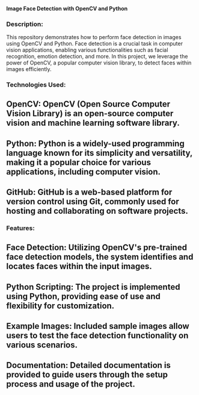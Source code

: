 #### Image Face Detection with OpenCV and Python

### Description:
This repository demonstrates how to perform face detection in images using OpenCV and Python. Face detection is a crucial task in computer vision applications, enabling various functionalities such as facial recognition, emotion detection, and more. In this project, we leverage the power of OpenCV, a popular computer vision library, to detect faces within images efficiently.

### Technologies Used:

## OpenCV: OpenCV (Open Source Computer Vision Library) is an open-source computer vision and machine learning software library.
## Python: Python is a widely-used programming language known for its simplicity and versatility, making it a popular choice for various applications, including computer vision.
## GitHub: GitHub is a web-based platform for version control using Git, commonly used for hosting and collaborating on software projects.

### Features:
## Face Detection: Utilizing OpenCV's pre-trained face detection models, the system identifies and locates faces within the input images.
## Python Scripting: The project is implemented using Python, providing ease of use and flexibility for customization.
## Example Images: Included sample images allow users to test the face detection functionality on various scenarios.
## Documentation: Detailed documentation is provided to guide users through the setup process and usage of the project.

